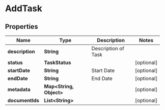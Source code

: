

# AddTask


## Properties

| Name | Type | Description | Notes |
|------------ | ------------- | ------------- | -------------|
|**description** | **String** | Description of Task |  |
|**status** | **TaskStatus** |  |  [optional] |
|**startDate** | **String** | Start Date |  [optional] |
|**endDate** | **String** | End Date |  [optional] |
|**metadata** | **Map&lt;String, Object&gt;** |  |  [optional] |
|**documentIds** | **List&lt;String&gt;** |  |  [optional] |



